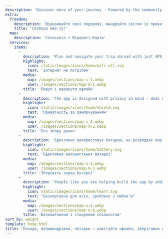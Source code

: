 ```yaml
---
description: 'Discover more of your journey - Powered by the community'
extra:
  freedom:
    description: 'Відкривайте свої подорожі, мандруйте світом із приватностю та спільнотою на першому місці.'
    title: 'Свобода вже тут'
  map:
    description: 'Спільнота + Відкриті Карти'
  services:
    items:
      - 
        description: 'Plan and navigate your trip abroad with just GPS, no need for mobile data. Search waypoints while on distant hiking trails or bike paths.'
        highlight:
          icon: static/images/icons/home/wifi-off.svg
          text: 'Інтернет не потрібен'
        media:
          map: /images/sections/map-s-1.webp
          user: /images/sections/map-m-1.webp
        title: 'Пошук і маршрути офлайн'
      - 
        description: 'The app is designed with privacy in mind - does not identify people, does not track you, and does not collect any information. CoMaps was also audited by <span class="text-icon"><svg viewBox="0 0 19 19"><use href="#icon-exodus"></use></svg> [Exodus](https://reports.exodus-privacy.eu.org/reports/app.comaps.google/latest/).'
        highlight:
          icon: static/images/icons/home/shield.svg
          text: 'Приватність за замовчуванням'
        media:
          map: /images/sections/map-s-2.webp
          user: /images/sections/map-m-2.webp
        title: 'Без збору даних'
      - 
        description: 'Ефективно використовує батарею, не розряджає ваш акумулятор, як інші навігаційні застосунки.'
        highlight:
          icon: static/images/icons/home/battery.svg
          text: 'Ефективне використання батареї'
        media:
          map: /images/sections/map-s-3.webp
          user: /images/sections/map-m-3.webp
        title: 'Збережіть заряд батареї'
      - 
        description: 'People like you are helping build the app by adding locations to <span class="text-icon"><svg viewBox="0 0 19 19"><use href="#icon-open-street-map"></use></svg> [OpenStreetMap](https://openstreetmap.org)</span>, giving feedback on features, and contributing code on <span class="text-icon"><svg viewbox="0 0 4.233 4.233"> <use href="#icon-codeberg"></use></svg> [Codeberg](https://codeberg.org/comaps)</span> to create great maps together. The project is a fork of Organic Maps and Maps.Me, and driven by an open-source community.'
        highlight:
          icon: static/images/icons/home/heart.svg
          text: "Безкоштовно для всіх, зроблено з любов'ю"
        media:
          map: /images/sections/map-s-4.webp
          user: /images/sections/map-m-4.webp
        title: 'Безкоштовний і створений спільнотою'
sort_by: weight
template: home.html
title: 'Походи, веломандрівки, поїздки — навігуйте офлайн, зберігаючи приватність'
---
```

